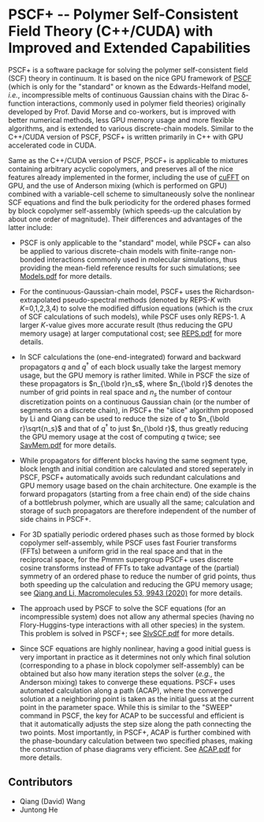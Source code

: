 # PSCF+ -- Polymer Self-Consistent Field Theory (C++/CUDA) with Improved and Extended Capabilities
PSCF+ is a software package for solving the polymer self-consistent field (SCF) theory in continuum. 
It is based on the nice GPU framework of [PSCF](https://github.com/dmorse/pscfpp) 
(which is only for the "standard" or known as the Edwards-Helfand model, *i.e.*,
incompressible melts of continuous Gaussian chains with the Dirac δ-function interactions, commonly used in
polymer field theories) originally developed by Prof. David Morse and co-workers, but is improved with better
numerical methods, less GPU memory usage and more flexible algorithms, and is extended to various discrete-chain models. 
Similar to the C++/CUDA version of PSCF, PSCF+ is written primarily in C++ with
GPU accelerated code in CUDA.

Same as the C++/CUDA version of PSCF, PSCF+ is applicable to mixtures containing arbitrary acyclic copolymers,
and preserves all of the nice features already implemented in the former, including the use of 
[cuFFT](https://docs.nvidia.com/cuda/cufft/index.html) 
on GPU, and the use of Anderson mixing (which is performed on GPU) combined with a variable-cell scheme to simultaneously solve
the nonlinear SCF equations and find the bulk periodicity for the ordered phases formed by block copolymer self-assembly 
(which speeds-up the calculation by about one order of magnitude). Their differences and advantages of the latter include:

- PSCF is only applicable to the "standard" model, while PSCF+ can also be applied to various discrete-chain
  models with finite-range non-bonded interactions commonly used in molecular simulations, thus providing the
  mean-field reference results for such simulations; see 
  [Models.pdf](https://github.com/qwcsu/pscfplus/blob/master/doc/notes/Models.pdf) for more details.

- For the continuous-Gaussian-chain model, PSCF+ uses the Richardson-extrapolated pseudo-spectral
  methods (denoted by REPS-*K* with *K*=0,1,2,3,4) to solve the modified diffusion equations (which is the crux of
  SCF calculations of such models), while PSCF uses only REPS-1. A larger *K*-value gives more accurate result (thus reducing the GPU memory usage) at larger computational cost; see [REPS.pdf](https://github.com/qwcsu/pscfplus/blob/master/doc/notes/REPS.pdf) for more details.

- In SCF calculations the (one-end-integrated) forward and backward propagators 
  $q$ and $q^\dagger$ of each block
  usually take the largest memory usage, but the GPU memory is rather limited. While in PSCF the size of
  these propagators is $n_{\bold r}n_s$, where $n_{\bold r}$ denotes the number of grid points in real space and $n_s$ the number of
  contour discretization points on a continuous Gaussian chain (or the number of segments on a discrete
  chain), in PSCF+ the "slice" algorithm proposed by Li and Qiang can be used to reduce the size of $q$ to
  $n_{\bold r}\sqrt{n_s}$
  and that of $q^\dagger$ to just $n_{\bold r}$, thus greatly reducing the GPU memory usage at the cost of computing $q$
  twice; see [SavMem.pdf](https://github.com/qwcsu/pscfplus/blob/master/doc/notes/SavMem.pdf) for more details.

- While propagators for different blocks having the same segment type, block length and initial condition are
  calculated and stored seperately in PSCF, PSCF+ automatically avoids such redundant calculations and GPU memory usage
  based on the chain architecture. One example is the forward propagators (starting from a free chain end) of
  the side chains of a bottlebrush polymer, which are usually all the same; calculation and storage of such propagators are therefore independent of the number of side chains in PSCF+.

- For 3D spatially periodic ordered phases such as those formed by block copolymer self-assembly, while
  PSCF uses fast Fourier transforms (FFTs) between a uniform grid in the real space and that in the reciprocal
  space, for the Pmmm supergroup PSCF+ uses discrete cosine transforms instead of FFTs to take advantage
  of the (partial) symmetry of an ordered phase to reduce the number of grid points, thus both speeding up the
  calculation and reducing the GPU memory usage; see 
  [Qiang and Li, Macromolecules 53, 9943 (2020)](https://pubs.acs.org/doi/abs/10.1021/acs.macromol.0c01974) for more
  details.

- The approach used by PSCF to solve the SCF equations (for an incompressible system) does not allow any
  athermal species (having no Flory-Huggins-type interactions with all other species) in the system. This
  problem is solved in PSCF+; see [SlvSCF.pdf](https://github.com/qwcsu/pscfplus/blob/master/doc/notes/SlvSCF.pdf) for more details.

- Since SCF equations are highly nonlinear, having a good initial guess is very important in practice as it
  determines not only which final solution (corresponding to a phase in block copolymer self-assembly) can be
  obtained but also how many iteration steps the solver (*e.g.*, the Anderson mixing) takes to converge these
  equations. PSCF+ uses automated calculation along a path (ACAP), where the converged solution at a neighboring point is taken as the initial guess at the current point in the parameter space. While this is similar
  to the "SWEEP" command in PSCF, the key for ACAP to be successful and efficient is that it automatically
  adjusts the step size along the path connecting the two points. Most importantly, in PSCF+, ACAP is further combined with the
  phase-boundary calculation between two specified phases, making the construction of phase diagrams very
  efficient. See [ACAP.pdf](https://github.com/qwcsu/pscfplus/blob/master/doc/notes/ACAP.pdf) for more details.

## Contributors
- Qiang (David) Wang
- Juntong He


